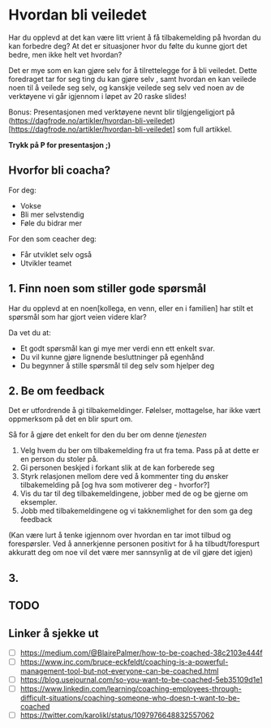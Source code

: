 # Hvordan bli veiledet

Har du opplevd at det kan være litt vrient å få tilbakemelding på hvordan du kan forbedre deg? At det er situasjoner hvor du følte du kunne gjort det bedre, men ikke helt vet hvordan?

Det er mye som en kan gjøre selv for å tilrettelegge for å bli veiledet. Dette foredraget tar for seg ting du kan gjøre selv , samt hvordan en kan veilede noen til å veilede seg selv, og kanskje veilede seg selv ved noen av de verktøyene vi går igjennom i løpet av 20 raske slides!

Bonus: Presentasjonen med verktøyene nevnt blir tilgjengeligjort på (https://dagfrode.no/artikler/hvordan-bli-veiledet)[https://dagfrode.no/artikler/hvordan-bli-veiledet] som full artikkel.

**Trykk på P for presentasjon ;)**

## Hvorfor bli coacha?

For deg:

- Vokse
- Bli mer selvstendig
- Føle du bidrar mer

For den som ceacher deg:

- Får utviklet selv også
- Utvikler teamet

## 1. Finn noen som stiller gode spørsmål

Har du opplevd at en noen[kollega, en venn, eller en i familien] har stilt et spørsmål som har gjort veien videre klar?

Da vet du at:

- Et godt spørsmål kan gi mye mer verdi enn ett enkelt svar.
- Du vil kunne gjøre lignende besluttninger på egenhånd
- Du begynner å stille spørsmål til deg selv som hjelper deg

## 2. Be om feedback

Det er utfordrende å gi tilbakemeldinger. Følelser, mottagelse, har ikke vært oppmerksom på det en blir spurt om.

Så for å gjøre det enkelt for den du ber om denne _tjenesten_

1. Velg hvem du ber om tilbakemelding fra ut fra tema. Pass på at dette er en person du stoler på.
2. Gi personen beskjed i forkant slik at de kan forberede seg
3. Styrk relasjonen mellom dere ved å kommenter ting du ønsker tilbakemelding på [og hva som motiverer deg - hvorfor?]
4. Vis du tar til deg tilbakemeldingene, jobber med de og be gjerne om eksempler.
5. Jobb med tilbakemeldingene og vi takknemlighet for den som ga deg feedback

(Kan være lurt å tenke igjennom over hvordan en tar imot tilbud og forespørsler. Ved å annerkjenne personen positivt for å ha tilbudt/forespurt akkuratt deg om noe vil det være mer sannsynlig at de vil gjøre det igjen)

## 3.

## TODO

## Linker å sjekke ut

- [ ] https://medium.com/@BlairePalmer/how-to-be-coached-38c2103e444f
- [ ] https://www.inc.com/bruce-eckfeldt/coaching-is-a-powerful-management-tool-but-not-everyone-can-be-coached.html
- [ ] https://blog.usejournal.com/so-you-want-to-be-coached-5eb35109d1e1
- [ ] https://www.linkedin.com/learning/coaching-employees-through-difficult-situations/coaching-someone-who-doesn-t-want-to-be-coached
- [ ] https://twitter.com/karolikl/status/1097976648832557062
